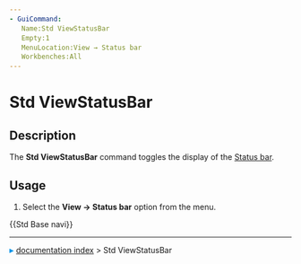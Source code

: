 ```yaml
---
- GuiCommand:
   Name:Std ViewStatusBar
   Empty:1
   MenuLocation:View → Status bar
   Workbenches:All
---
```


# Std ViewStatusBar

## Description

The **Std ViewStatusBar** command toggles the display of the [Status bar](Status_bar.md).

## Usage

1.  Select the **View → Status bar** option from the menu.




 {{Std Base navi}}



---
![](images/Right_arrow.png) [documentation index](../README.md) > Std ViewStatusBar
